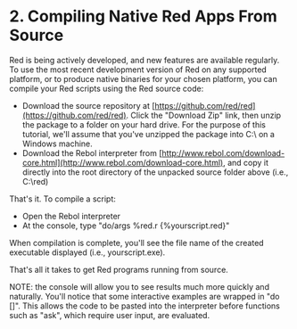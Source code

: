 # 2. Compiling Native Red Apps From Source

Red is being actively developed, and new features are available regularly. To use the most recent development version of Red on any supported platform, or to produce native binaries for your chosen platform, you can compile your Red scripts using the Red source code:

- Download the source repository at [https://github.com/red/red](https://github.com/red/red). Click the "Download Zip" link, then unzip the package to a folder on your hard drive. For the purpose of this tutorial, we'll assume that you've unzipped the package into C:\ on a Windows machine.
- Download the Rebol interpreter from [http://www.rebol.com/download-core.html](http://www.rebol.com/download-core.html), and copy it directly into the root directory of the unpacked source folder above (i.e., C:\red\)

That's it. To compile a script:

- Open the Rebol interpreter
- At the console, type "do/args \%red.r {\%yourscript.red}"

When compilation is complete, you'll see the file name of the created executable displayed (i.e., yourscript.exe).

That's all it takes to get Red programs running from source.

NOTE: the console will allow you to see results much more quickly and naturally. You'll notice that some interactive examples are wrapped in "do []". This allows the code to be pasted into the interpreter before functions such as "ask", which require user input, are evaluated.